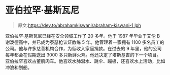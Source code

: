 # 亚伯拉罕·基斯瓦尼

> 原文:[https://dev.to/abrahamkiswani/abraham-kiswani-1 lph](https://dev.to/abrahamkiswani/abraham-kiswani--1lph)

亚伯拉罕·基斯瓦尼已经在安全领域工作了 20 多年。他于 1987 年毕业于艾伦 B 谢泼德高中，并已成为泰瑟枪认证教练 5 年。他管理着一家拥有 1100 多名员工的公司。他与许多慈善机构合作，为低收入家庭捐款。在过去的 9 年里，他的公司每年都会在假期送出 3000 多只新鲜火鸡。他还决定了塔斯基吉的下一个项目。亚伯拉罕喜欢古董肌肉车。他喜欢水肺潜水、跳伞、蹦极，还喜欢水上活动，比如冲浪和划船。